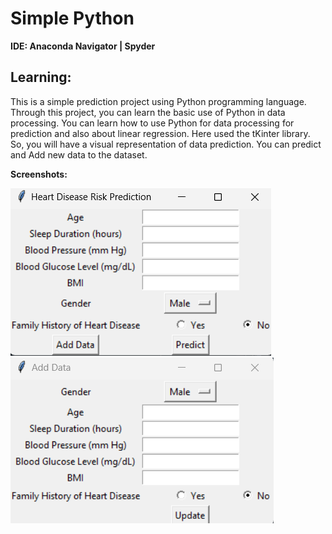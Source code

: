 # Simple Python

__IDE: Anaconda Navigator | Spyder__

## Learning:
This is a simple prediction project using Python programming language. Through this project, you can learn the basic use of Python in data processing. You can learn how to use Python for data processing for prediction and also about linear regression. Here used the tKinter library. So, you will have a visual representation of data prediction. You can predict and Add new data to the dataset.

**Screenshots:**

![](001.png)
![](002.png)
